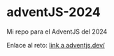 # adventJS-2024
Mi repo para el AdventJS del 2024

Enlace al reto: [link a adventjs.dev/](https://adventjs.dev/)
